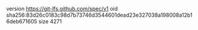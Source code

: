 version https://git-lfs.github.com/spec/v1
oid sha256:83d26c0183c98d7b73746d3544601dead23e327038a198008a12b16deb671605
size 4271

